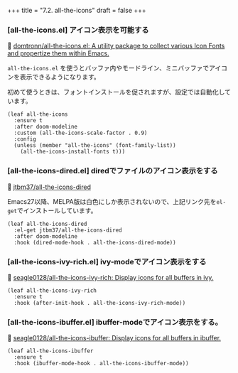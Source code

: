 +++
title = "7.2. all-the-icons"
draft = false
+++
### [all-the-icons.el] アイコン表示を可能する
🔗 [domtronn/all-the-icons.el: A utility package to collect various Icon Fonts and propertize them within Emacs.](https://github.com/domtronn/all-the-icons.el)

`all-the-icons.el` を使うとバッファ内やモードライン、ミニバッファでアイコンを表示できるようになります。

初めて使うときは、フォントインストールを促されますが、設定では自動化しています。

```emacs-lisp
(leaf all-the-icons
  :ensure t
  :after doom-modeline
  :custom (all-the-icons-scale-factor . 0.9)
  :config
  (unless (member "all-the-icons" (font-family-list))
	(all-the-icons-install-fonts t)))
```

### [all-the-icons-dired.el] diredでファイルのアイコン表示をする
🔗 [jtbm37/all-the-icons-dired](https://github.com/jtbm37/all-the-icons-dired)

Emacs27以降、MELPA版は白色にしか表示されないので、上記リンク先を`el-get`でインストールしています。

```elisp
(leaf all-the-icons-dired
  :el-get jtbm37/all-the-icons-dired
  :after doom-modeline
  :hook (dired-mode-hook . all-the-icons-dired-mode))
```
### [all-the-icons-ivy-rich.el] ivy-modeでアイコン表示をする
🔗 [seagle0128/all-the-icons-ivy-rich: Display icons for all buffers in ivy.](https://github.com/seagle0128/all-the-icons-ivy-rich) 

```elisp
(leaf all-the-icons-ivy-rich
  :ensure t
  :hook (after-init-hook . all-the-icons-ivy-rich-mode))
```

### [all-the-icons-ibuffer.el] ibuffer-modeでアイコン表示をする。
🔗 [seagle0128/all-the-icons-ibuffer: Display icons for all buffers in ibuffer.](https://github.com/seagle0128/all-the-icons-ibuffer) 

```elisp
(leaf all-the-icons-ibuffer
  :ensure t
  :hook (ibuffer-mode-hook . all-the-icons-ibuffer-mode))
```
